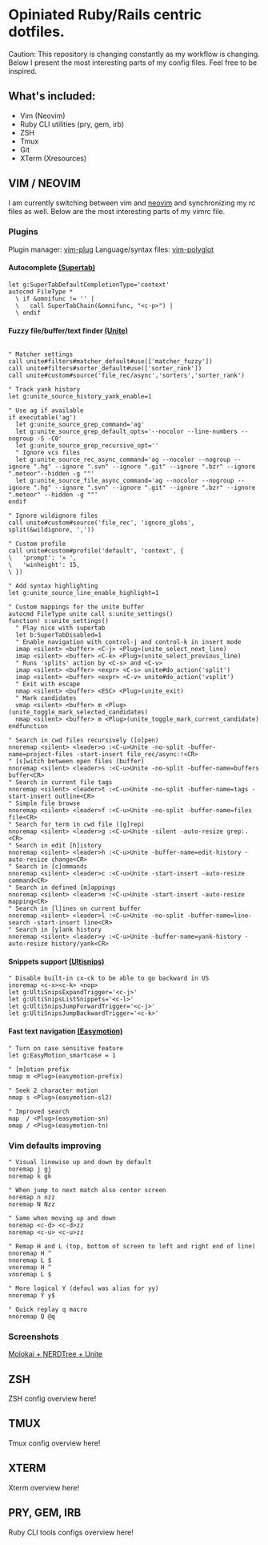 # Opiniated Ruby/Rails centric dotfiles.

Caution: This repository is changing constantly as my workflow is changing.
Below I present the most interesting parts of my config files. Feel free to
be inspired.

## What's included:

* Vim (Neovim)
* Ruby CLI utilities (pry, gem, irb)
* ZSH
* Tmux
* Git
* XTerm (Xresources)

## VIM / NEOVIM

I am currently switching between vim and [neovim](http://neovim.org/) and synchronizing my
rc files as well. Below are the most interesting parts of my vimrc file.

### Plugins

Plugin manager: [vim-plug](https://github.com/junegunn/vim-plug)
Language/syntax files: [vim-polyglot](https://github.com/sheerun/vim-polyglot)

#### Autocomplete [(Supertab)](https://github.com/ervandew/supertab)

```VimL
let g:SuperTabDefaultCompletionType='context'
autocmd FileType *
  \ if &omnifunc != '' |
  \   call SuperTabChain(&omnifunc, "<c-p>") |
  \ endif
```

#### Fuzzy file/buffer/text finder [(Unite)](https://github.com/Shougo/unite.vim)

```VimL

" Matcher settings
call unite#filters#matcher_default#use(['matcher_fuzzy'])
call unite#filters#sorter_default#use(['sorter_rank'])
call unite#custom#source('file_rec/async','sorters','sorter_rank')

" Track yank history
let g:unite_source_history_yank_enable=1

" Use ag if available
if executable('ag')
  let g:unite_source_grep_command='ag'
  let g:unite_source_grep_default_opts='--nocolor --line-numbers --nogroup -S -C0'
  let g:unite_source_grep_recursive_opt=''
  " Ignore vcs files
  let g:unite_source_rec_async_command='ag --nocolor --nogroup --ignore ".hg" --ignore ".svn" --ignore ".git" --ignore ".bzr" --ignore ".meteor"--hidden -g ""'
  let g:unite_source_file_async_command='ag --nocolor --nogroup --ignore ".hg" --ignore ".svn" --ignore ".git" --ignore ".bzr" --ignore ".meteor" --hidden -g ""'
endif

" Ignore wildignore files
call unite#custom#source('file_rec', 'ignore_globs', split(&wildignore, ','))

" Custom profile
call unite#custom#profile('default', 'context', {
\   'prompt': '» ',
\   'winheight': 15,
\ })

" Add syntax highlighting
let g:unite_source_line_enable_highlight=1

" Custom mappings for the unite buffer
autocmd FileType unite call s:unite_settings()
function! s:unite_settings()
  " Play nice with supertab
  let b:SuperTabDisabled=1
  " Enable navigation with control-j and control-k in insert mode
  imap <silent> <buffer> <C-j> <Plug>(unite_select_next_line)
  imap <silent> <buffer> <C-k> <Plug>(unite_select_previous_line)
  " Runs 'splits' action by <C-s> and <C-v>
  imap <silent> <buffer> <expr> <C-s> unite#do_action('split')
  imap <silent> <buffer> <expr> <C-v> unite#do_action('vsplit')
  " Exit with escape
  nmap <silent> <buffer> <ESC> <Plug>(unite_exit)
  " Mark candidates
  vmap <silent> <buffer> m <Plug>(unite_toggle_mark_selected_candidates)
  nmap <silent> <buffer> m <Plug>(unite_toggle_mark_current_candidate)
endfunction

" Search in cwd files recursively ([o]pen)
nnoremap <silent> <leader>o :<C-u>Unite -no-split -buffer-name=project-files -start-insert file_rec/async:!<CR>
" [s]witch between open files (buffer)
nnoremap <silent> <leader>s :<C-u>Unite -no-split -buffer-name=buffers buffer<CR>
" Search in current file tags
nnoremap <silent> <leader>t :<C-u>Unite -no-split -buffer-name=tags -start-insert outline<CR>
" Simple file browse
nnoremap <silent> <leader>f :<C-u>Unite -no-split -buffer-name=files file<CR>
" Search for term in cwd file ([g]rep)
nnoremap <silent> <leader>g :<C-u>Unite -silent -auto-resize grep:.<CR>
" Search in edit [h]istory
nnoremap <silent> <leader>h :<C-u>Unite -buffer-name=edit-history -auto-resize change<CR>
" Search in [c]ommands
nnoremap <silent> <leader>c :<C-u>Unite -start-insert -auto-resize command<CR>
" Search in defined [m]appings
nnoremap <silent> <leader>m :<C-u>Unite -start-insert -auto-resize mapping<CR>
" Search in [l]ines on current buffer
nnoremap <silent> <leader>l :<C-u>Unite -no-split -buffer-name=line-search -start-insert line<CR>
" Search in [y]ank history
nnoremap <silent> <leader>y :<C-u>Unite -buffer-name=yank-history -auto-resize history/yank<CR>
```

#### Snippets support [(Ultisnips)](https://github.com/SirVer/ultisnips)

```VimL
" Disable built-in cx-ck to be able to go backward in US
inoremap <c-x><c-k> <nop>
let g:UltiSnipsExpandTrigger='<c-j>'
let g:UltiSnipsListSnippets='<c-l>'
let g:UltiSnipsJumpForwardTrigger='<c-j>'
let g:UltiSnipsJumpBackwardTrigger='<c-k>'
```

#### Fast text navigation [(Easymotion)](https://github.com/Lokaltog/vim-easymotion)

```VimL
" Turn on case sensitive feature
let g:EasyMotion_smartcase = 1

" [m]otion prefix
nmap m <Plug>(easymotion-prefix)

" Seek 2 character motion
nmap s <Plug>(easymotion-sl2)

" Improved search
map  / <Plug>(easymotion-sn)
omap / <Plug>(easymotion-tn)
```

### Vim defaults improving

```VimL
" Visual linewise up and down by default
noremap j gj
noremap k gk

" When jump to next match also center screen
noremap n nzz
noremap N Nzz

" Same when moving up and down
noremap <c-d> <c-d>zz
noremap <c-u> <c-u>zz

" Remap H and L (top, bottom of screen to left and right end of line)
nnoremap H ^
nnoremap L $
vnoremap H ^
vnoremap L $

" More logical Y (defaul was alias for yy)
nnoremap Y y$

" Quick replay q macro
nnoremap Q @q
```

### Screenshots

[Molokai + NERDTree + Unite](./images/vim.png)

## ZSH

ZSH config overview here!

## TMUX

Tmux config overview here!

## XTERM

Xterm overview here!

## PRY, GEM, IRB

Ruby CLI tools configs overview here!
